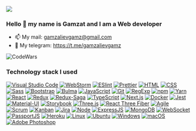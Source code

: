 <!--  <img src="https://images.squarespace-cdn.com/content/v1/5f63c9ec0e46873b8b4710c4/d5ae9aa4-3e79-49b8-abf5-c4d4ec33b709/artificially-intelligent-hackers-gif.gif" style="width: 300px" /> 
 <img src="https://raw.githubusercontent.com/cahidenes/visuals/main/matrix.gif" style="width: 500px" /> 
![alt text](https://raw.githubusercontent.com/laaksomavrick/swift-matrix/master/Assets/swiftMatrix_example.gif) -->
<!-- <img src="https://raw.githubusercontent.com/EdsonLucasbd/EdsonLucasbd/main/images/pixel-jeff-matrix-s.gif" style="width: 500px" /> 
<img src="https://user-images.githubusercontent.com/77529535/104816402-097a5f80-5843-11eb-9d83-deadb3bb212c.gif?raw=true" style="width: 500px" /> 
<img src="https://camo.githubusercontent.com/5dc6ee33381917e41fc9c4951799268998f11a9b864399bf79a0842e4f9b194d/68747470733a2f2f692e696d6775722e636f6d2f315a76566b44632e676966" /> 
<img src="https://bestanimations.com/media/peripherals/572585373computer-monitor-animated-gif-5.gif" style="width: 500px" /> 
<img src="https://media.tenor.com/9Pn19IB5kYcAAAAC/hacking-computer-screen.gif" style="width: 500px" /> 
<img src="https://i.imgur.com/Gj3MtZq.gif" /> -->
<img src="https://camo.githubusercontent.com/5dc6ee33381917e41fc9c4951799268998f11a9b864399bf79a0842e4f9b194d/68747470733a2f2f692e696d6775722e636f6d2f315a76566b44632e676966" />

### Hello 👋 my name is Gamzat and I am a Web developer
<!-- - 🔭 Я в поиске интересных предложений -->
- 📫 My mail: gamzalievgamz@gmail.com
- 📱 My telegram: https://t.me/gamzalievgamz
<!-- - 💻 Мой сайт: https://gamzaliev.herokuapp.com -->


![CodeWars](https://www.codewars.com/users/gamz420/badges/large)





<!-- ### Technology stack I used
[![Visual Studio Code](https://img.shields.io/badge/-Visual_Studio_Code-1cf899?logo=visualstudiocode&style=for-the-badge&logoColor=16241c&color=16241c)](https://code.visualstudio.com/)
[![WebStorm](https://img.shields.io/badge/-WebStorm-1cf899?logo=webstorm&style=for-the-badge&logoColor=16241c)](https://www.jetbrains.com/ru-ru/webstorm/)
[![ESlint](https://img.shields.io/badge/-ESlint-1cf899?logo=eslint&style=for-the-badge&logoColor=16241c)](https://eslint.org/)
[![Prettier](https://img.shields.io/badge/-Prettier-1cf899?logo=prettier&style=for-the-badge&logoColor=16241c)](https://prettier.io/)
[![HTML](https://shields.io/badge/-HTML5-1cf899?logo=html5&style=for-the-badge&logoColor=16241c)](https://html5book.ru/html-html5/)
[![CSS](https://shields.io/badge/-CSS3-1cf899?logo=css3&style=for-the-badge&logoColor=16241c)](https://html5book.ru/osnovy-css/)
[![Sass](https://shields.io/badge/-Sass-1cf899?logo=sass&style=for-the-badge&logoColor=16241c)](https://sass-scss.ru/)
[![Bootstrap](https://img.shields.io/badge/-Bootstrap-1cf899?logo=bootstrap&style=for-the-badge&logoColor=16241c)](https://getbootstrap.com/)
[![Bulma](https://img.shields.io/badge/-Bulma-1cf899?logo=bulma&style=for-the-badge&logoColor=16241c)](https://bulma.io/)
[![JavaScript](https://shields.io/badge/-JavaScript-1cf899?logo=javascript&style=for-the-badge&logoColor=16241c)](https://learn.javascript.ru/)
[![Git](https://shields.io/badge/-Git-1cf899?logo=git&style=for-the-badge&logoColor=16241c)](https://git-scm.com/)
[![RegExp](https://shields.io/badge/-RegExp-1cf899?logo=regexp&style=for-the-badge&logoColor=16241c)](https://developer.mozilla.org/ru/docs/Web/JavaScript/Reference/Global_Objects/RegExp)
[![npm](https://shields.io/badge/-npm-1cf899?logo=npm&style=for-the-badge&logoColor=16241c)](https://www.npmjs.com/)
[![Yarn](https://shields.io/badge/-Yarn-1cf899?logo=yarn&style=for-the-badge&logoColor=16241c)](https://yarnpkg.com/)
[![React](https://shields.io/badge/-React-1cf899?logo=react&style=for-the-badge&logoColor=16241c)](https://reactjs.org/)
[![Redux](https://shields.io/badge/-Redux-1cf899?logo=redux&style=for-the-badge&logoColor=16241c)](https://redux.js.org/)
[![Redux-Saga](https://shields.io/badge/-Redux_Saga-1cf899?logo=reduxsaga&style=for-the-badge&logoColor=16241c)](https://redux-saga.js.org/)
[![TypeScript](https://shields.io/badge/-TypeScript-1cf899?logo=typescript&style=for-the-badge&logoColor=16241c)](https://www.typescriptlang.org/)
[![Next.js](https://img.shields.io/badge/-Next.js-1cf899?logo=nextdotjs&style=for-the-badge&logoColor=16241c)](https://nextjs.org/)
[![Docker](https://img.shields.io/badge/-Docker-1cf899?logo=docker&style=for-the-badge&logoColor=16241c)](https://www.docker.com/)
[![Jest](https://img.shields.io/badge/-Jest-1cf899?logo=jest&style=for-the-badge&logoColor=16241c)](https://jestjs.io/ru/)
[![Material-UI](https://img.shields.io/badge/-materialui-1cf899?logo=mui&style=for-the-badge&logoColor=16241c)](https://material-ui.com/ru/)
[![Storybook](https://img.shields.io/badge/-Storybook-1cf899?logo=storybook&style=for-the-badge&logoColor=16241c)](https://storybook.js.org/)
[![Three.js](https://shields.io/badge/-Three.js-1cf899?logo=threedotjs&style=for-the-badge&logoColor=16241c)](https://threejs.org/)
[![React Three Fiber](https://shields.io/badge/-React_Three_Fiber-1cf899?logo=reactthreefiber&style=for-the-badge&logoColor=16241c)](https://docs.pmnd.rs/react-three-fiber/getting-started/introduction/)
[![Agile](https://shields.io/badge/-Agile-1cf899?logo=agile&style=for-the-badge&logoColor=16241c)](https://www.atlassian.com/ru/agile)
[![Scrum](https://shields.io/badge/-Scrum-1cf899?logo=scrum&style=for-the-badge&logoColor=16241c)](https://www.atlassian.com/ru/agile/scrum)
[![Kanban](https://shields.io/badge/-Kanban-1cf899?logo=kanban&style=for-the-badge&logoColor=16241c)](https://ru.wikipedia.org/wiki/%D0%9A%D0%B0%D0%BD%D0%B1%D0%B0%D0%BD)
[![Jira](https://shields.io/badge/-Jira-1cf899?logo=jira&style=for-the-badge&logoColor=16241c)](https://www.atlassian.com/ru/software/jira)
[![Node](https://shields.io/badge/-Node-1cf899?logo=node.js&style=for-the-badge&logoColor=16241c)](https://nodejs.org/en/)
[![ExpressJS](https://img.shields.io/badge/-Express.js-1cf899?logo=express&style=for-the-badge&logoColor=16241c)](https://expressjs.com/ru/)
[![MongoDB](https://shields.io/badge/-MongoDB-1cf899?logo=MongoDB&style=for-the-badge&logoColor=16241c)](https://www.mongodb.com/)
[![WebSocket](https://img.shields.io/badge/-WebSocket-1cf899?logo=websocket&style=for-the-badge&logoColor=16241c)](https://developer.mozilla.org/ru/docs/Web/API/WebSocket)
[![PassportJS](https://img.shields.io/badge/-Passport-1cf899?logo=passport&style=for-the-badge&logoColor=16241c)](http://www.passportjs.org/)
[![Heroku](https://img.shields.io/badge/-Heroku-1cf899?logo=heroku&style=for-the-badge&logoColor=16241c)](https://www.heroku.com/)
[![Linux](https://img.shields.io/badge/-Linux-1cf899?logo=linux&style=for-the-badge&logoColor=16241c)](https://www.linux.org/)
[![Ubuntu](https://img.shields.io/badge/-Ubuntu-1cf899?logo=ubuntu&style=for-the-badge&logoColor=16241c)](https://ubuntu.com/)
[![Windows](https://img.shields.io/badge/-Windows-1cf899?logo=windows&style=for-the-badge&logoColor=16241c)](https://support.microsoft.com/ru-ru/windows)
[![macOS](https://img.shields.io/badge/-macOS-1cf899?logo=macos&style=for-the-badge&logoColor=16241c)](https://www.apple.com/ru/macos/monterey/)
[![Adobe Photoshop](https://img.shields.io/badge/-Adobe_Photoshop-1cf899?logo=adobephotoshop&style=for-the-badge&logoColor=16241c)](https://www.adobe.com/ru/products/photoshop.html) -->

 ### Technology stack I used
[![Visual Studio Code](https://img.shields.io/badge/-Visual_Studio_Code-007ACC?logo=visualstudiocode&style=for-the-badge)](https://code.visualstudio.com/)
[![WebStorm](https://img.shields.io/badge/-WebStorm-000000?logo=webstorm&style=for-the-badge)](https://www.jetbrains.com/ru-ru/webstorm/)
[![ESlint](https://img.shields.io/badge/-ESlint-4B32C3?logo=eslint&style=for-the-badge)](https://eslint.org/)
[![Prettier](https://img.shields.io/badge/-Prettier-1a2b34?logo=prettier&style=for-the-badge&logoColor=fff)](https://prettier.io/)
[![HTML](https://shields.io/badge/-HTML5-E34F26?logo=html5&style=for-the-badge&logoColor=fff)](https://html5book.ru/html-html5/)
[![CSS](https://shields.io/badge/-CSS3-1572B6?logo=css3&style=for-the-badge&logoColor=fff)](https://html5book.ru/osnovy-css/)
[![Sass](https://shields.io/badge/-Sass-CC6699?logo=sass&style=for-the-badge&logoColor=fff)](https://sass-scss.ru/)
[![Bootstrap](https://img.shields.io/badge/-Bootstrap-f9fbfa?logo=bootstrap&style=for-the-badge)](https://getbootstrap.com/)
[![Bulma](https://img.shields.io/badge/-Bulma-f9fbfa?logo=bulma&style=for-the-badge)](https://bulma.io/)
[![JavaScript](https://shields.io/badge/-JavaScript-F7DF1E?logo=javascript&style=for-the-badge&logoColor=222)](https://learn.javascript.ru/)
[![Git](https://shields.io/badge/-Git-f0efe7?logo=git&style=for-the-badge)](https://git-scm.com/)
[![RegExp](https://shields.io/badge/-RegExp-fff?logo=regexp&style=for-the-badge)](https://developer.mozilla.org/ru/docs/Web/JavaScript/Reference/Global_Objects/RegExp)
[![npm](https://shields.io/badge/-npm-CB3837?logo=npm&style=for-the-badge&logoColor=fff)](https://www.npmjs.com/)
[![Yarn](https://shields.io/badge/-Yarn-2C8EBB?logo=yarn&style=for-the-badge&logoColor=fff)](https://yarnpkg.com/)
[![React](https://shields.io/badge/-React-282c34?logo=react&style=for-the-badge)](https://reactjs.org/)
[![Redux](https://shields.io/badge/-Redux-710B77?logo=redux&style=for-the-badge)](https://redux.js.org/)
[![Redux-Saga](https://shields.io/badge/-Redux_Saga-999999?logo=reduxsaga&style=for-the-badge&logoColor=86d46a)](https://redux-saga.js.org/)
[![TypeScript](https://shields.io/badge/-TypeScript-3178C6?logo=typescript&style=for-the-badge&logoColor=fff)](https://www.typescriptlang.org/)
[![Next.js](https://img.shields.io/badge/-Next.js-000000?logo=nextdotjs&style=for-the-badge)](https://nextjs.org/)
[![Docker](https://img.shields.io/badge/-Docker-2496ED?logo=docker&style=for-the-badge&logoColor=fff)](https://www.docker.com/)
[![Jest](https://img.shields.io/badge/-Jest-C21325?logo=jest&style=for-the-badge&logoColor=fff)](https://jestjs.io/ru/)
[![Material-UI](https://img.shields.io/badge/-materialui-1572B6?logo=mui&style=for-the-badge&logoColor=fff)](https://material-ui.com/ru/)
[![Storybook](https://img.shields.io/badge/-Storybook-FF4785?logo=storybook&style=for-the-badge&logoColor=fff)](https://storybook.js.org/)
[![Three.js](https://shields.io/badge/-Three.js-000000?logo=threedotjs&style=for-the-badge)](https://threejs.org/)
[![React Three Fiber](https://shields.io/badge/-React_Three_Fiber-f9fbfa?logo=reactthreefiber&style=for-the-badge)](https://docs.pmnd.rs/react-three-fiber/getting-started/introduction/)
[![Agile](https://shields.io/badge/-Agile-fff?logo=agile&style=for-the-badge)](https://www.atlassian.com/ru/agile)
[![Scrum](https://shields.io/badge/-Scrum-fff?logo=scrum&style=for-the-badge)](https://www.atlassian.com/ru/agile/scrum)
[![Kanban](https://shields.io/badge/-Kanban-fff?logo=kanban&style=for-the-badge)](https://ru.wikipedia.org/wiki/%D0%9A%D0%B0%D0%BD%D0%B1%D0%B0%D0%BD)
[![Jira](https://shields.io/badge/-Jira-0052CC?logo=jira&style=for-the-badge)](https://www.atlassian.com/ru/software/jira)
[![Node](https://shields.io/badge/-Node-333?logo=node.js&style=for-the-badge)](https://nodejs.org/en/)
[![ExpressJS](https://img.shields.io/badge/-Express.js-333?logo=express&style=for-the-badge)](https://expressjs.com/ru/)
[![MongoDB](https://shields.io/badge/-MongoDB-f9fbfa?logo=MongoDB&style=for-the-badge)](https://www.mongodb.com/)
[![WebSocket](https://img.shields.io/badge/-WebSocket-f9fbfa?logo=websocket&style=for-the-badge)](https://developer.mozilla.org/ru/docs/Web/API/WebSocket)
[![PassportJS](https://img.shields.io/badge/-Passport-000000?logo=passport&style=for-the-badge)](http://www.passportjs.org/)
[![Heroku](https://img.shields.io/badge/-Heroku-431490?logo=heroku&style=for-the-badge)](https://www.heroku.com/)
[![Linux](https://img.shields.io/badge/-Linux-185885?logo=linux&style=for-the-badge&logoColor=fff)](https://www.linux.org/)
[![Ubuntu](https://img.shields.io/badge/-Ubuntu-E95420?logo=ubuntu&style=for-the-badge&logoColor=fff)](https://ubuntu.com/)
[![Windows](https://img.shields.io/badge/-Windows-0078D4?logo=windows&style=for-the-badge)](https://support.microsoft.com/ru-ru/windows)
[![macOS](https://img.shields.io/badge/-macOS-000000?logo=macos&style=for-the-badge)](https://www.apple.com/ru/macos/monterey/)
[![Adobe Photoshop](https://img.shields.io/badge/-Adobe_Photoshop-31A8FF?logo=adobephotoshop&style=for-the-badge&logoColor=fff)](https://www.adobe.com/ru/products/photoshop.html) 

<!--
- 🔭 I’m currently working on ...
- 🌱 I’m currently learning ...
- 👯 I’m looking to collaborate on ...
- 🤔 I’m looking for help with ...
- 💬 Ask me about ...
- 📫 How to reach me: ...
- 😄 Pronouns: ...
- ⚡ Fun fact: ...
-->
